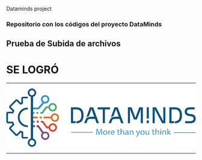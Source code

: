 Dataminds project

### Repositorio con los códigos del proyecto DataMinds
## Prueba de Subida de archivos
# SE LOGRÓ
---

![Project DataMinds](/images/data.png)

---
